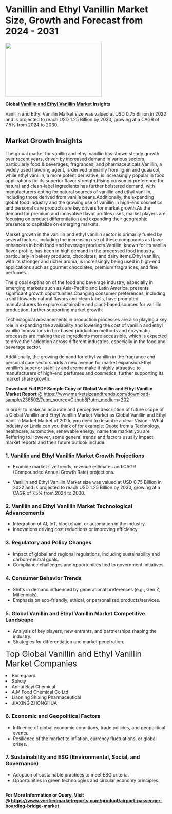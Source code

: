 <H1>Vanillin and Ethyl Vanillin Market Size, Growth and Forecast from 2024 - 2031</H1><img class="aligncenter size-medium wp-image-584254" src="https://thirdeyenews.in/wp-content/uploads/2024/09/Global-Market-Research-300x168.jpeg" alt="" width="300" height="168" /><p><strong>Global&nbsp;<a href="https://www.marketsizeandtrends.com/download-sample/236502/?utm_source=Github8j?utm_medium=202">Vanillin and Ethyl Vanillin Market</a> Insights</strong></p><p>Vanillin and Ethyl Vanillin Market size was valued at USD 0.75 Billion in 2022 and is projected to reach USD 1.25 Billion by 2030, growing at a CAGR of 7.5% from 2024 to 2030.</p><p><h2>Market Growth Insights</h2> <p>The global market for vanillin and ethyl vanillin has shown steady growth over recent years, driven by increased demand in various sectors, particularly food & beverages, fragrances, and pharmaceuticals.Vanillin, a widely used flavoring agent, is derived primarily from lignin and guaiacol, while ethyl vanillin, a more potent derivative, is increasingly popular in food applications for its superior flavor strength.Rising consumer preference for natural and clean-label ingredients has further bolstered demand, with manufacturers opting for natural sources of vanillin and ethyl vanillin, including those derived from vanilla beans.Additionally, the expanding global food industry and the growing use of vanillin in high-end cosmetics and personal care products are key drivers for market growth.As the demand for premium and innovative flavor profiles rises, market players are focusing on product differentiation and expanding their geographic presence to capitalize on emerging markets.</p> <p>Market growth in the vanillin and ethyl vanillin sector is primarily fueled by several factors, including the increasing use of these compounds as flavor enhancers in both food and beverage products.Vanillin, known for its vanilla flavor profile, has been in high demand in the processed food industry, particularly in bakery products, chocolates, and dairy items.Ethyl vanillin, with its stronger and richer aroma, is increasingly being used in high-end applications such as gourmet chocolates, premium fragrances, and fine perfumes.</p> <p>The global expansion of the food and beverage industry, especially in emerging markets such as Asia-Pacific and Latin America, presents significant growth opportunities.Changing consumer preferences, including a shift towards natural flavors and clean labels, have prompted manufacturers to explore sustainable and plant-based sources for vanillin production, further supporting market growth.</p> <p>Technological advancements in production processes are also playing a key role in expanding the availability and lowering the cost of vanillin and ethyl vanillin.Innovations in bio-based production methods and enzymatic processes are making these ingredients more accessible, which is expected to drive their adoption across different industries, especially in the food and beverage sector.</p> <p>Additionally, the growing demand for ethyl vanillin in the fragrance and personal care sectors adds a new avenue for market expansion.Ethyl vanillin’s superior stability and aroma make it highly attractive to manufacturers of high-end perfumes and cosmetics, further supporting its market share growth.</p> <p><span class=""><strong>Download Full PDF Sample Copy of Global Vanillin and Ethyl Vanillin Market Report</strong> @ <a href="https://www.marketsizeandtrends.com/download-sample/236502/?utm_source=Github8j?utm_medium=202" target="_blank">https://www.marketsizeandtrends.com/download-sample/236502/?utm_source=Github8j?utm_medium=202</a></span></p><p>In order to make an accurate and perceptive description of future scope of a Global&nbsp;Vanillin and Ethyl Vanillin Market Market as Global&nbsp;Vanillin and Ethyl Vanillin Market Market of 2025, you need to describe a clear Vision &ndash; What Industry or Linda can you think of for example: Quote from a Technology, healthcare, automotive, renewable energy, name the market you are Reffering to.However, some general trends and factors usually impact market reports and their future outlook include:</p><h3>1.&nbsp;<strong>Vanillin and Ethyl Vanillin Market Growth Projections</strong></h3><ul><li>Examine market size trends, revenue estimates and CAGR (Compounded Annual Growth Rate) projections.</li><li><p>Vanillin and Ethyl Vanillin Market size was valued at USD 0.75 Billion in 2022 and is projected to reach USD 1.25 Billion by 2030, growing at a CAGR of 7.5% from 2024 to 2030.</p></li></ul><h3>2.&nbsp;<strong>Vanillin and Ethyl Vanillin Market Technological Advancements</strong></h3><ul><li>Integration of AI, IoT, blockchain, or automation in the industry.</li><li>Innovations driving cost reductions or improving efficiency.</li></ul><h3>3.&nbsp;<strong>Regulatory and Policy Changes</strong></h3><ul><li>Impact of global and regional regulations, including sustainability and carbon-neutral goals.</li><li>Compliance challenges and opportunities tied to government initiatives.</li></ul><h3>4.&nbsp;<strong>Consumer Behavior Trends</strong></h3><ul><li>Shifts in demand influenced by generational preferences (e.g., Gen Z, Millennials).</li><li>Emphasis on eco-friendly, ethical, or personalized products/services.</li></ul><h3>5.&nbsp;<strong>Global Vanillin and Ethyl Vanillin Market Competitive Landscape</strong></h3><ul><li>Analysis of key players, new entrants, and partnerships shaping the industry.</li><li>Strategies for differentiation and market penetration.</li></ul><p data-pm-slice="1 1 []"><span style="color: inherit; font-family: inherit; font-size: 25px;">Top Global Vanillin and Ethyl Vanillin Market Companies</span></p><div class="" data-test-id=""><p><li>Borregaard</li><li> Solvay</li><li> Anhui Bayi Chemical</li><li> A.M Food Chemical Co Ltd</li><li> Liaoning Shixing Pharmaceutical</li><li> JIAXING ZHONGHUA</li></p></div><h3>6.&nbsp;<strong>Economic and Geopolitical Factors</strong></h3><ul><li>Influence of global economic conditions, trade policies, and geopolitical events.</li><li>Resilience of the market to inflation, currency fluctuations, or global crises.</li></ul><h3>7.&nbsp;<strong>Sustainability and ESG (Environmental, Social, and Governance)</strong></h3><ul><li>Adoption of sustainable practices to meet ESG criteria.</li><li>Opportunities in green technologies and circular economy principles.</li></ul><h2><strong style="font-size: 14px;">For More Information or Query, Visit @&nbsp;</strong><a style="background-color: #ffffff; font-size: 14px;" href="https://www.marketsizeandtrends.com/report/vanillin-and-ethyl-vanillin-market/" target="_blank">https://www.verifiedmarketreports.com/product/airport-passenger-boarding-bridge-market</a></h2>